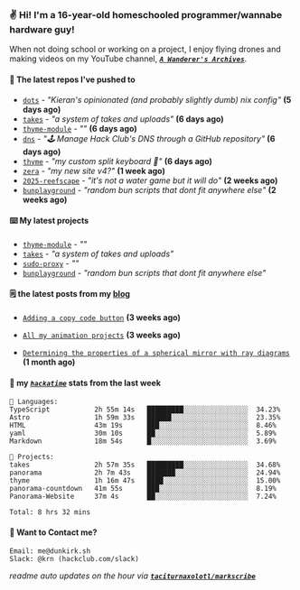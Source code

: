 ### ✌️ Hi! I'm a 16-year-old homeschooled programmer/wannabe hardware guy!

When not doing school or working on a project, I enjoy flying drones and making videos on my YouTube channel, [**_`A Wanderer's Archives`_**](https://youtube.com/@wanderer.archives).

#### 👷 The latest repos I've pushed to

- [`dots`](https://github.com/taciturnaxolotl/dots) - _"Kieran's opinionated (and probably slightly dumb) nix config"_ **(5 days ago)**
- [`takes`](https://github.com/taciturnaxolotl/takes) - _"a system of takes and uploads"_ **(6 days ago)**
- [`thyme-module`](https://github.com/taciturnaxolotl/thyme-module) - _""_ **(6 days ago)**
- [`dns`](https://github.com/hackclub/dns) - _"🕹 Manage Hack Club's DNS through a GitHub repository"_ **(6 days ago)**
- [`thyme`](https://github.com/taciturnaxolotl/thyme) - _"my custom split keyboard 🫶"_ **(6 days ago)**
- [`zera`](https://github.com/taciturnaxolotl/zera) - _"my new site v4?"_ **(1 week ago)**
- [`2025-reefscape`](https://github.com/df1317/2025-reefscape) - _"it's not a water game but it will do"_ **(2 weeks ago)**
- [`bunplayground`](https://github.com/taciturnaxolotl/bunplayground) - _"random bun scripts that dont fit anywhere else"_ **(2 weeks ago)**

#### ⌨️ My latest projects

- [`thyme-module`](https://github.com/taciturnaxolotl/thyme-module) - _""_
- [`takes`](https://github.com/taciturnaxolotl/takes) - _"a system of takes and uploads"_
- [`sudo-proxy`](https://github.com/taciturnaxolotl/sudo-proxy) - _""_
- [`bunplayground`](https://github.com/taciturnaxolotl/bunplayground) - _"random bun scripts that dont fit anywhere else"_

#### 🗒️ the latest posts from my [blog](https://dunkirk.sh)

- [`Adding a copy code button`](https://dunkirk.sh/blog/adding-a-copy-button/) **(3 weeks ago)**

- [`All my animation projects`](https://dunkirk.sh/blog/my-animations/) **(3 weeks ago)**

- [`Determining the properties of a spherical mirror with ray diagrams`](https://dunkirk.sh/blog/spherical-ray-diagrams/) **(1 month ago)**



#### 📡 my [_`hackatime`_](https://waka.hackclub.com) stats from the last week

```text
💾 Languages:
TypeScript           2h 55m 14s   █████████░░░░░░░░░░░░░░░░  34.23%
Astro                1h 59m 33s   ██████░░░░░░░░░░░░░░░░░░░  23.35%
HTML                 43m 19s      ███░░░░░░░░░░░░░░░░░░░░░░  8.46%
yaml                 30m 10s      ██░░░░░░░░░░░░░░░░░░░░░░░  5.89%
Markdown             18m 54s      █░░░░░░░░░░░░░░░░░░░░░░░░  3.69%

💼 Projects:
takes                2h 57m 35s   █████████░░░░░░░░░░░░░░░░  34.68%
panorama             2h 7m 43s    ███████░░░░░░░░░░░░░░░░░░  24.94%
thyme                1h 16m 47s   ████░░░░░░░░░░░░░░░░░░░░░  15.00%
panorama-countdown   41m 55s      ███░░░░░░░░░░░░░░░░░░░░░░  8.19%
Panorama-Website     37m 4s       ██░░░░░░░░░░░░░░░░░░░░░░░  7.24%

Total: 8 hrs 32 mins
```

#### 📮 Want to Contact me?

```text
Email: me@dunkirk.sh
Slack: @krn (hackclub.com/slack)
```

_readme auto updates on the hour via [**`taciturnaxolotl/markscribe`**](https://github.com/taciturnaxolotl/markscribe)_
